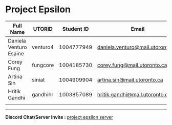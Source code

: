 # Project Epsilon

| Full Name | UTORID | Student ID | Email | Best Way to Contact | Discord Username |
|-----------|--------|------------|-------|---------------------|------------------|
| Daniela Venturo Esaine | venturo4 | 1004777949 | daniela.venturo@mail.utoronto.ca | 4372283100 | Daniela Venturo#2238 |
| Corey Fung | fungcore | 1004185730 | corey.fung@mail.utoronto.ca | 4168549928 | WaxWing#7817 |
| Artina Sin | siniat | 1004909904 | artina.sin@mail.utoronto.ca | 4379840605 | Adin#1723 |
| Hritik Gandhi| gandhihr | 1003857089 | hritik.gandhi@mail.utoronto.ca | 4379921361 | crunchyapple#0872 |
| | | | | | |
---
**Discord Chat/Server Invite :** [project epsilon server](https://discord.gg/9FtuSgjBuJ)
